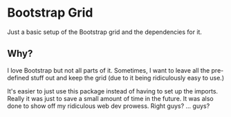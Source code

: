# Bootstrap Grid
Just a basic setup of the Bootstrap grid and the dependencies for it.

## Why?
I love Bootstrap but not all parts of it. Sometimes, I want to leave all the pre-defined stuff out and keep the grid (due to it being ridiculously easy to use.)

It's easier to just use this package instead of having to set up the imports. Really it was just to save a small amount of time in the future. It was also done to show off my ridiculous web dev prowess. Right guys? ... guys?
